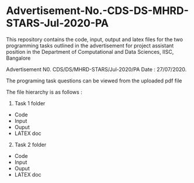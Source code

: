 # Advertisement-No.-CDS-DS-MHRD-STARS-Jul-2020-PA

This repository contains the code, input, output and latex files for the two programming tasks outlined in the advertisement for project assistant position in the Department of Computational and Data Sciences, IISC, Bangalore

Advertisement N0. CDS/DS/MHRD-STARS/Jul-2020/PA Date : 27/07/2020.

The programing task questions can be viewed from the uploaded pdf file

The file hierarchy is as follows :

1. Task 1 folder

* Code 
* Input
* Ouput 
* LATEX doc
     
2. Task 2 folder

* Code
* Input
* Ouput
* LATEX doc
